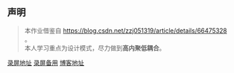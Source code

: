 ## 声明
> 本作业借鉴自 https://blog.csdn.net/zzj051319/article/details/66475328 。  
> 本人学习重点为设计模式，尽力做到**高内聚低耦合**。  

[录屏地址](https://www.youtube.com/watch?v=GEf-0Y4TZeM)
[录屏备用](http://new-play.tudou.com/v/886322547.html)
[博客地址](https://blog.csdn.net/Z_J_Q_/article/details/79962788)